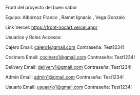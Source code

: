 Front del proyecto del buen sabor

Equipo: Albornoz Franco , Ramet Ignacio , Vega Gonzalo

Link Vercel: https://front-nocart.vercel.app/

Usuarios y Roles Accesos:

Cajero Email: cajero1@gmail.com Contraseña: Test1234!

Cocinero Email: cocinero1@gmail.com Contraseña: Test1234!

Delivery Email: delivery1@gmail.com Contraseña: Test1234!

Admin Email: admin1@gmail.com Contraseña: Test1234!

Usuario Email: usuaario1@gmail.com Contraseña: Test1234!
